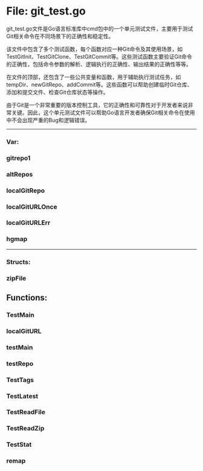 # File: git_test.go

git_test.go文件是Go语言标准库中cmd包中的一个单元测试文件，主要用于测试Git相关命令在不同场景下的正确性和稳定性。

该文件中包含了多个测试函数，每个函数对应一种Git命令及其使用场景，如TestGitInit、TestGitClone、TestGitCommit等。这些测试函数主要验证Git命令的正确性，包括命令参数的解析、逻辑执行的正确性、输出结果的正确性等等。

在文件的顶部，还包含了一些公共变量和函数，用于辅助执行测试任务，如tempDir、newGitRepo、addCommit等。这些函数可以帮助创建临时Git仓库、添加和提交文件、检查Git仓库状态等操作。

由于Git是一个非常重要的版本控制工具，它的正确性和可靠性对于开发者来说非常关键。因此，这个单元测试文件可以帮助Go语言开发者确保Git相关命令在使用中不会出现严重的Bug和逻辑错误。




---

### Var:

### gitrepo1





### altRepos





### localGitRepo





### localGitURLOnce





### localGitURLErr





### hgmap








---

### Structs:

### zipFile





## Functions:

### TestMain





### localGitURL





### testMain





### testRepo





### TestTags





### TestLatest





### TestReadFile





### TestReadZip





### TestStat





### remap





